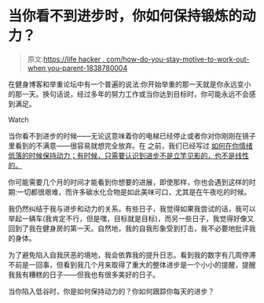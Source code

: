 # 当你看不到进步时，你如何保持锻炼的动力？

> 原文:[https://life hacker . com/how-do-you-stay-motive-to-work-out-when you-parent-1838780004](https://lifehacker.com/how-do-you-stay-motivated-to-work-out-when-youre-arent-1838780004)

在健身博客和举重论坛中有一个普遍的说法:你开始举重的那一天就是你永远变小的那一天。换句话说，经过多年的努力工作或当你达到目标时，你可能永远不会感到满足。

Watch

当你看不到进步的时候——无论这意味着你的电梯已经停止或者你对你刚刚在镜子里看到的不满意——很容易就想完全放弃。在 之前，我们已经写过 [如何在你情绪低落的时候保持动力；有时候，只需要认识到进步不是立竿见影的，也不是线性的。](https://vitals.lifehacker.com/how-to-measure-progress-in-the-gym-when-it-seems-like-y-1834894495)

你可能需要几个月的时间才能看到你想要的进展，即使那样，你也会遇到这样的时期:一切都很艰难，而许多碳水化合物是如此美味可口，尤其是在午夜吃的时候。

我仍然纠结于我与进步和动力的关系。有些日子，我觉得如果我尝试的话，我可以举起一辆车(我肯定不行，但是嘿，目标就是目标)，而另一些日子，我觉得好像又回到了我在健身房的第一天。自然地，我的自我形象受到打击，我不必要地批评我的身体。

为了避免陷入自我厌恶的境地，我会依靠我的提升日志。看到我的数字有几周停滞不前是一回事，但看到我几个月来取得了重大的整体进步是一个小小的提醒，提醒我我有糟糕的日子——但我也有很多美好的日子。

当你陷入低谷时，你是如何保持动力的？你如何跟踪你每天的进步？